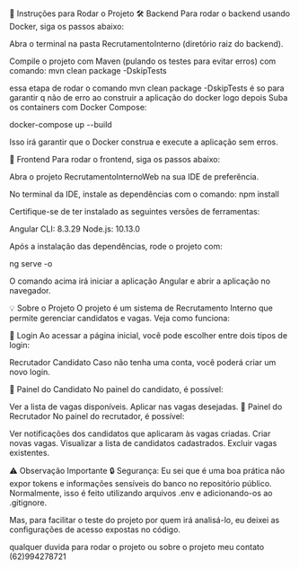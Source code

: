 🚀 Instruções para Rodar o Projeto
🛠 Backend
Para rodar o backend usando Docker, siga os passos abaixo:

Abra o terminal na pasta RecrutamentoInterno (diretório raiz do backend).

Compile o projeto com Maven (pulando os testes para evitar erros)
com comando:  mvn clean package -DskipTests 

essa etapa de rodar o comando mvn clean package -DskipTests  é so para garantir  q não de erro ao construir a aplicação do docker
logo depois 
Suba os containers com Docker Compose:

docker-compose up --build

Isso irá garantir que o Docker construa e execute a aplicação sem erros.

🎨 Frontend
Para rodar o frontend, siga os passos abaixo:

Abra o projeto RecrutamentoInternoWeb na sua IDE de preferência.

No terminal da IDE, instale as dependências com o comando:
npm install

Certifique-se de ter instalado as seguintes versões de ferramentas:

Angular CLI: 8.3.29
Node.js: 10.13.0

Após a instalação das dependências, rode o projeto com:

ng serve -o

O comando acima irá iniciar a aplicação Angular e abrir a aplicação no navegador.

💡 Sobre o Projeto
O projeto é um sistema de Recrutamento Interno que permite gerenciar candidatos e vagas. Veja como funciona:

👤 Login
Ao acessar a página inicial, você pode escolher entre dois tipos de login:

Recrutador
Candidato
Caso não tenha uma conta, você poderá criar um novo login.

🎯 Painel do Candidato
No painel do candidato, é possível:

Ver a lista de vagas disponíveis.
Aplicar nas vagas desejadas.
📝 Painel do Recrutador
No painel do recrutador, é possível:

Ver notificações dos candidatos que aplicaram às vagas criadas.
Criar novas vagas.
Visualizar a lista de candidatos cadastrados.
Excluir vagas existentes.

⚠️ Observação Importante
🔒 Segurança: Eu sei que é uma boa prática não expor tokens e informações sensíveis do banco no repositório público. Normalmente, isso é feito utilizando arquivos .env e adicionando-os ao .gitignore.

Mas, para facilitar o teste do projeto por quem irá analisá-lo, eu deixei as configurações de acesso expostas no código.

qualquer duvida para rodar o projeto ou sobre o projeto meu contato (62)994278721
